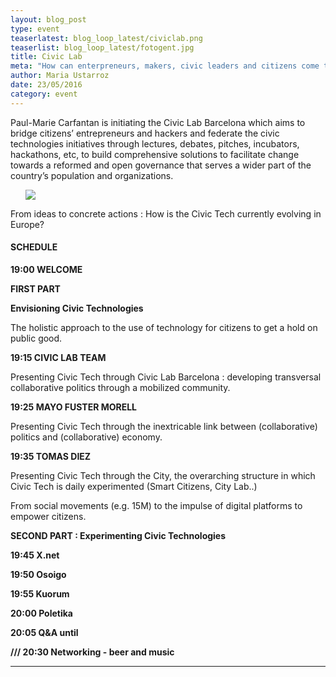 ```yaml
---
layout: blog_post
type: event
teaserlatest: blog_loop_latest/civiclab.png
teaserlist: blog_loop_latest/fotogent.jpg
title: Civic Lab
meta: "How can enterpreneurs, makers, civic leaders and citizens come together with new projects? This and more is what Civic Lab is going to present next 31st of May at Fab Lab Barcelona."
author: Maria Ustarroz
date: 23/05/2016
category: event
---
```




Paul-Marie Carfantan is initiating the Civic Lab Barcelona which aims to bridge citizens’ entrepreneurs and hackers and federate the civic technologies initiatives through lectures, debates, pitches, incubators, hackathons, etc, to build comprehensive solutions to facilitate change towards a reformed and open governance that serves a wider part of the country’s population and organizations.


<ul><img src= "http://www.fablabbcn.org/img/blog/blog_loop_latest/fotogent.jpg" align="middle"> </img></ul>


From ideas to concrete actions : How is the Civic Tech currently evolving in Europe?

<h4>SCHEDULE</h4>

<strong>19:00 WELCOME

FIRST PART 

Envisioning Civic Technologies</strong>

The holistic approach to the use of technology for citizens to get a hold on public good.

<strong>19:15 CIVIC LAB TEAM</strong>

Presenting Civic Tech through Civic Lab Barcelona : developing transversal collaborative politics through a mobilized community.

<strong>19:25 MAYO FUSTER MORELL </strong>

Presenting Civic Tech through the inextricable link between (collaborative) politics and (collaborative) economy.

<strong>19:35 TOMAS DIEZ</strong>

Presenting Civic Tech through the City, the overarching structure in which Civic Tech is daily experimented (Smart Citizens, City Lab..)

From social movements (e.g. 15M) to the impulse of digital platforms to empower citizens.


<strong>SECOND PART : Experimenting Civic Technologies

19:45 X.net

19:50 Osoigo

19:55 Kuorum

20:00 Poletika

20:05 Q&A until 

/// 20:30 Networking - beer and music</strong>





---